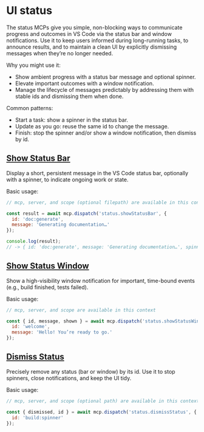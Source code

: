 # UI status

The status MCPs give you simple, non-blocking ways to communicate progress and outcomes in VS Code via the status bar and window notifications. Use it to keep users informed during long-running tasks, to announce results, and to maintain a clean UI by explicitly dismissing messages when they’re no longer needed.

Why you might use it:
- Show ambient progress with a status bar message and optional spinner.
- Elevate important outcomes with a window notification.
- Manage the lifecycle of messages predictably by addressing them with stable ids and dismissing them when done.

Common patterns:
- Start a task: show a spinner in the status bar.
- Update as you go: reuse the same id to change the message.
- Finish: stop the spinner and/or show a window notification, then dismiss by id.

## [Show Status Bar](docs/status/showStatusBar.md)

Display a short, persistent message in the VS Code status bar, optionally with a spinner, to indicate ongoing work or state.

Basic usage:

```javascript
// mcp, server, and scope (optional filepath) are available in this context

const result = await mcp.dispatch('status.showStatusBar', {
  id: 'doc:generate',
  message: 'Generating documentation…'
});

console.log(result);
// -> { id: 'doc:generate', message: 'Generating documentation…', spinner: false, shown: true }
```

## [Show Status Window](docs/status/showStatusWindow.md)

Show a high-visibility window notification for important, time-bound events (e.g., build finished, tests failed).

Basic usage:

```javascript
// mcp, server, and scope are available in this context

const { id, message, shown } = await mcp.dispatch('status.showStatusWindow', {
  id: 'welcome',
  message: 'Hello! You’re ready to go.'
});
```

## [Dismiss Status](docs/status/dismissStatus.md)

Precisely remove any status (bar or window) by its id. Use it to stop spinners, close notifications, and keep the UI tidy.

Basic usage:

```javascript
// mcp, server, and scope (optional path) are available in this context.

const { dismissed, id } = await mcp.dispatch('status.dismissStatus', {
  id: 'build:spinner'
});
```